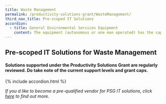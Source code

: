 ```yaml
---
title: Waste Management
permalink: /productivity-solutions-grant/WasteManagement/
third_nav_title: Pre-scoped IT Solutions
accordion:
  - title: General Environmental Services Equipment
    content: The equipment (autonomous or one man operated) has the capability to facilitate the collection of waste from point to point. Examples of such capability include bin-lifting, towing, pulling, transporting etc.<br/><br/><a href='/productivity-solutions-grant/detailedfiles/detailedfilesrow35' target='_blank' style='color:#037e8a'>Battery operated waste collection equipment</a><br/><br/><br/>Machine equipped with cutting or shearing or crushing system(s) to reduce the volume of solid waste/recyclables.<br/><br/><a href='/productivity-solutions-grant/detailedfiles/detailedfilesrow60' target='_blank' style='color:#037e8a'>Industrial crusher/shredder</a><br/><br/><br/>The system is designed to lift and wash the waste bins automatically with only one man needed to operate the system. <br/><br/><a href='/productivity-solutions-grant/detailedfiles/detailedfilesrow74' target='_blank' style='color:#037e8a'>Mobile/static refuse bin washing system</a><br/><br/><br/>The food waste recycling system with the provision of the in-sink-grinder/ in-feed station is able to convert recycle food waste into organic fertilisers/ compost/ discharge in liquid form. It will reduce the needs for separation, transportation and collection of these food waste for disposal.<br/><br/><a href='/productivity-solutions-grant/detailedfiles/detailedfilesrow81' target='_blank' style='color:#037e8a'>On-site food waste recycling system</a><br/><br/><br/>A plastic washing line is used to wash and convert dirty plastic materials into dry clean plastics suitable for recycling.<br/><br/><a href='/productivity-solutions-grant/detailedfiles/detailedfilesrow84' target='_blank' style='color:#037e8a'>Plastics washing system</a><br/><br/><br/>The side loader system, which comprises of a side loading compactor body mounted onto a vehicle chassis and the use of compatible collection bins, allows the driver to remotely operate the collection process in the cabin. The collection vehicle must be fitted with an on board camera system for ease of visibility of remote side loading operation and safety, a tonnage monitoring system for the tracking of tonnage of waste/recyclables collected in each premises.<br/><br/><a href='/productivity-solutions-grant/detailedfiles/detailedfilesrow120' target='_blank' style='color:#037e8a'>Side-loader waste collection system</a><br/><br/><br/>The equipment using sensors to detect and compacts materials automatically to facilitate the transportation of the materials. <br/><br/><a href='/productivity-solutions-grant/detailedfiles/detailedfilesrow121' target='_blank' style='color:#037e8a'>Smart Baler System</a><br/><br/><br/>The equipment should allow Users to monitor bin fill levels with multiple fill level settings, send notifications to collectors when bins are reaching capacity and preferably with software to allow Users to gather data for trend analytics.<br/><br/><a href='/productivity-solutions-grant/detailedfiles/detailedfilesrow122' target='_blank' style='color:#037e8a'>Smart litter bin with compactor function</a><br/><br/><br/>Waste-handling system integrated with smart features to enable on-demand waste collection. The equipment must minimally be equipped with sensors such as fill-level or weight monitoring system which allows operators and premises owners to monitor and react to its usage, efficiency and fill level to enable on-demand waste collection.<br/><br/><a href='/productivity-solutions-grant/detailedfiles/detailedfilesrow123' target='_blank' style='color:#037e8a'>Smart mobile/static compactors</a><br/><br/><br/>Waste-handling system integrated with compactor, fill-level sensor(s), weight monitoring and communication system(s) to enable on-demand waste collection.<br/><br/><a href='/productivity-solutions-grant/detailedfiles/detailedfilesrow124' target='_blank' style='color:#037e8a'>Smart static compactor in bin centre</a><br/><br/><br/>The Smart Waste Oil Collection System, which is equipped with diagnostics, fill-level sensors and data management system, transports waste oil from the fryer to the waste oil containment tank with minimal human intervention. <br/><br/><a href='/productivity-solutions-grant/detailedfiles/detailedfilesrow126' target='_blank' style='color:#037e8a'>Smart Waste Oil Collection System</a><br/><br/><br/>Forklift with load capacity from 1.5 ton to 10 ton, that is able to lift, move and/or stack materials, with only one operator.<br/><br/><a href='/productivity-solutions-grant/detailedfiles/detailedfilesrow181' target='_blank' style='color:#037e8a'>Warehousing system - forklift</a><br/><br/><br/>Pallet with load capacity ranging from 1.2 ton to 2.5 ton, that is able to transport or stack the pallets, with only one operator.<br/><br/><a href='/productivity-solutions-grant/detailedfiles/detailedfilesrow182' target='_blank' style='color:#037e8a'>Warehousing system - pallet transporter/stacker</a><br/><br/><br/>Reach truck with load capacity ranging from 1.2 ton to 2.5 ton, that is able to reach loads located high up in racks, with only one operator. <br/><br/><a href='/productivity-solutions-grant/detailedfiles/detailedfilesrow183' target='_blank' style='color:#037e8a'>Warehousing system- reach truck</a><br/><br/><br/>The plastics waste recycling system with the provision of automated sorting, friction cleaning, and extrusion technology is able to process polymer streams  (i.e. PET, LDPE , HDPE  or PP ) into high quality recycled plastic compounds such as processed pellets or flakes.<br/><br/><a href='/productivity-solutions-grant/detailedfiles/detailedfilesrow184' target='_blank' style='color:#037e8a'>Plastic Recycling System</a><br/>
---
```


## Pre-scoped IT Solutions for Waste Management

#### Solutions supported under the Productivity Solutions Grant are regularly reviewed. Do take note of the current support levels and grant caps.

{% include accordion.html %}

*If you d like to become a pre-qualified vendor for PSG IT solutions, click <a target='_blank' href='https://www.imda.gov.sg/icmvendors' >here</a> to find out more.*

